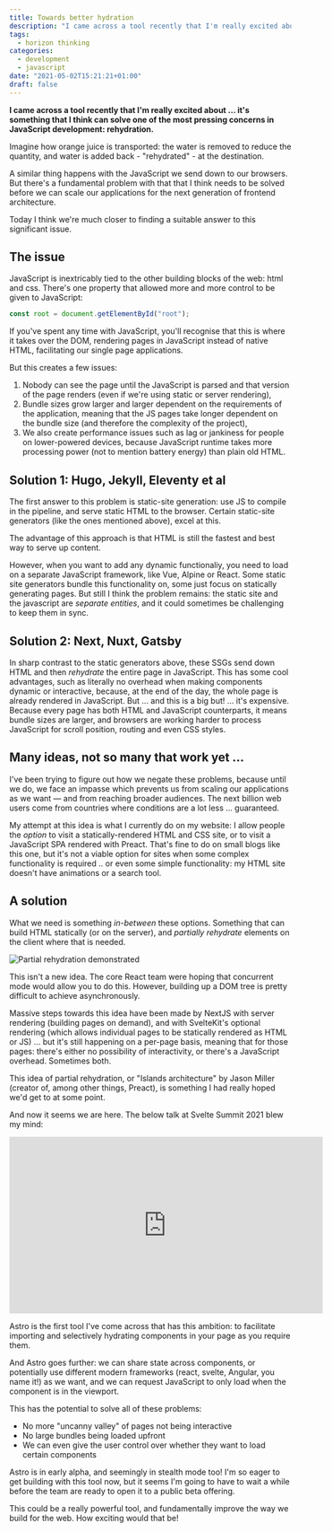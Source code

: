 ```yaml
---
title: Towards better hydration
description: "I came across a tool recently that I'm really excited about ... it's something that I think can solve one of the most pressing concerns in JavaScript development: rehydration."
tags:
  - horizon thinking
categories:
  - development
  - javascript
date: "2021-05-02T15:21:21+01:00"
draft: false
---
```


**I came across a tool recently that I'm really excited about ... it's something that I think can solve one of the most pressing concerns in JavaScript development: rehydration.**

Imagine how orange juice is transported: the water is removed to reduce the quantity, and water is added back - "rehydrated" - at the destination.

A similar thing happens with the JavaScript we send down to our browsers. But there's a fundamental problem with that that I think needs to be solved before we can scale our applications for the next generation of frontend architecture.

Today I think we're much closer to finding a suitable answer to this significant issue.

## The issue

JavaScript is inextricably tied to the other building blocks of the web: html and css. There's one property that allowed more and more control to be given to JavaScript:

```javascript
const root = document.getElementById("root");
```

If you've spent any time with JavaScript, you'll recognise that this is where it takes over the DOM, rendering pages in JavaScript instead of native HTML, facilitating our single page applications.

But this creates a few issues:

1. Nobody can see the page until the JavaScript is parsed and that version of the page renders (even if we're using static or server rendering),
2. Bundle sizes grow larger and larger dependent on the requirements of the application, meaning that the JS pages take longer dependent on the bundle size (and therefore the complexity of the project),
3. We also create performance issues such as lag or jankiness for people on lower-powered devices, because JavaScript runtime takes more processing power (not to mention battery energy) than plain old HTML.

## Solution 1: Hugo, Jekyll, Eleventy et al

The first answer to this problem is static-site generation: use JS to compile in the pipeline, and serve static HTML to the browser. Certain static-site generators (like the ones mentioned above), excel at this.

The advantage of this approach is that HTML is still the fastest and best way to serve up content.

However, when you want to add any dynamic functionaliy, you need to load on a separate JavaScript framework, like Vue, Alpine or React. Some static site generators bundle this functionality on, some just focus on statically generating pages. But still I think the problem remains: the static site and the javascript are _separate entities_, and it could sometimes be challenging to keep them in sync.

## Solution 2: Next, Nuxt, Gatsby

In sharp contrast to the static generators above, these SSGs send down HTML and then _rehydrate_ the entire page in JavaScript. This has some cool advantages, such as literally no overhead when making components dynamic or interactive, because, at the end of the day, the whole page is already rendered in JavaScript. But ... and this is a big but! ... it's expensive. Because every page has both HTML and JavaScript counterparts, it means bundle sizes are larger, and browsers are working harder to process JavaScript for scroll position, routing and even CSS styles.

## Many ideas, not so many that work yet ...

I've been trying to figure out how we negate these problems, because until we do, we face an impasse which prevents us from scaling our applications as we want — and from reaching broader audiences. The next billion web users come from countries where conditions are a lot less ... guaranteed.

My attempt at this idea is what I currently do on my website: I allow people the _option_ to visit a statically-rendered HTML and CSS site, or to visit a JavaScript SPA rendered with Preact. That's fine to do on small blogs like this one, but it's not a viable option for sites when some complex functionality is required .. or even some simple functionality: my HTML site doesn't have animations or a search tool.

## A solution

What we need is something _in-between_ these options. Something that can build HTML statically (or on the server), and _partially rehydrate_ elements on the client where that is needed.

![Partial rehydration demonstrated](/images/partial-rehydration.png "a mostly HTML web page with interactive elements in the header and carousel using JavaScript")

This isn't a new idea. The core React team were hoping that concurrent mode would allow you to do this. However, building up a DOM tree is pretty difficult to achieve asynchronously.

Massive steps towards this idea have been made by NextJS with server rendering (building pages on demand), and with SvelteKit's optional rendering (which allows individual pages to be statically rendered as HTML or JS) ... but it's still happening on a per-page basis, meaning that for those pages: there's either no possibility of interactivity, or there's a JavaScript overhead. Sometimes both.

This idea of partial rehydration, or "Islands architecture" by Jason Miller (creator of, among other things, Preact), is something I had really hoped we'd get to at some point.

And now it seems we are here. The below talk at Svelte Summit 2021 blew my mind:

<div class="responsive-iframe-container">
  <iframe width="560" height="315" src="https://www.youtube.com/embed/fnr9XWvjJHw?start=10490" title="YouTube video player" frameborder="0" allow="accelerometer; autoplay; clipboard-write; encrypted-media; gyroscope; picture-in-picture" allowfullscreen></iframe>
</div>

Astro is the first tool I've come across that has this ambition: to facilitate importing and selectively hydrating components in your page as you require them.

And Astro goes further: we can share state across components, or potentially use different modern frameworks (react, svelte, Angular, you name it!) as we want, and we can request JavaScript to only load when the component is in the viewport.

This has the potential to solve all of these problems:

- No more "uncanny valley" of pages not being interactive
- No large bundles being loaded upfront
- We can even give the user control over whether they want to load certain components

Astro is in early alpha, and seemingly in stealth mode too! I'm so eager to get building with this tool now, but it seems I'm going to have to wait a while before the team are ready to open it to a public beta offering.

This could be a really powerful tool, and fundamentally improve the way we build for the web. How exciting would that be!
